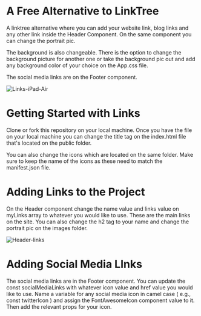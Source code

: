 # A Free Alternative to LinkTree

A linktree alternative where you can add your website link, blog links and any other link inside the Header Component. On the same component you can change the portrait pic.

The background is also changeable. There is the option to change the background picture for another one or take the background pic out and add any background color of your choice on the App.css file.

The social media links are on the Footer component.
&nbsp;


![Links-iPad-Air](https://user-images.githubusercontent.com/42100507/221054575-0c66f037-7374-4c8b-a018-d11783fdaf1b.jpg)

# Getting Started with Links

Clone or fork this repository on your local machine. Once you have the file on your local machine you can change the title tag on the index.html file that's located on the public folder.

You can also change the icons which are located on the same folder. Make sure to keep the name of the icons as these need to match the manifest.json file.

# Adding Links to the Project

On the Header component change the name value and links value on myLinks array to whatever you would like to use. These are the main links on the site. You can also change the h2 tag to your name and change the portrait pic on the images folder.

![Header-links](https://user-images.githubusercontent.com/42100507/221696587-b3787a2a-cdbb-493d-92eb-dd0dadafbd5d.jpg)

# Adding Social Media LInks

The social media links are in the Footer component. You can update the const socialMediaLinks with whatever icon value and href value you would like to use. Name a variable for any social media icon in camel case ( e.g., const twitterIcon ) and assign the FontAwesomeIcon component value to it. Then add the relevant props for your icon.

